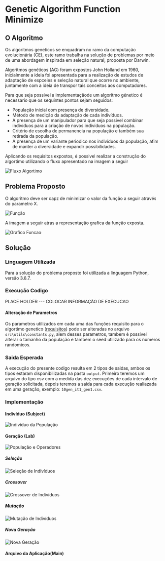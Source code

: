 # Genetic Algorithm Function Minimize

## O Algoritmo
Os algoritmos geneticos se enquadram no ramo da computação evolucionária (CE), este ramo trabalha na solução de problemas por meio de uma abordagem inspirada em seleção natural, proposta por Darwin.

Algoritmos genéticos (AG) foram expostos John Holland em 1960, inicialmente a ideia foi apresentada para a realização de estudos de adaptação de espceies e seleção natural que ocorre no ambiente, juntamente com a ideia de transpor tais conceitos aos computadores.

Para que seja possivel a implementaçãode um algoritmo génetico é necessario que os sequintes pontos sejam seguidos:
* População inicial com presença de diversidade.
* Método de medição da adaptação de cada indivíduos.
* A presença de um manipulador para que seja possivel combinar indivíduos para a criação de novos indivíduos na população.
* Critério de escolha de permanencia na população e também sua retirada da população.
* A presença de um variante periodico nos indivíduos da população, afim de manter a diversidade e expandir possibilidades.

Aplicando os requisitos expostos, é possivel realizar a construção do algortimo utilizando o fluxo apresentado na imagem a seguir

![Fluxo Algortimo](/resource/Image/fluxo_algoritmo.png)

## Problema Proposto
O algoritmo deve ser capz de minimizar o valor da função a seguir através do parametro X.

![Função](/resource/Image/eq_problem.png)

A imagem a seguir atras a representação grafica da função exposta.

![Grafico Funcao](/resource/Image/graph_function.png)

## Solução

### Linguagem Utilizada

Para a solução do problema proposto foi utilizada a linguagem Python, versão 3.8.7.

### Execução Codigo

PLACE HOLDER --- COLOCAR INFORMAÇÃO DE EXECUCAO

#### Alteração de Parametros

Os parametros utilizados em cada uma das funções requisito para o algortimo genetico ([requisitos](https://github.com/elimarmacena/genetic_algorithm_minimize#o-algoritmo)) pode ser alteradas no arquivo ```src\utils\constants.py```, alem desses parametros, tambem é possivel alterar o tamanho da população e tambem o seed utilizado para os numeros randomicos.

### Saida Esperada

A execução do presente codigo resulta em 2 tipos de saidas, ambos os tipos estaram disponibilizadas na pasta ```output```. Primeiro teremos um arquivo do tipo csv com a medida das dez execuções de cada intervalo de geração solicitada, depois teremos a saida para cada execução realiazada em uma geração, exemplo: ```10gen_it1_gen1.csv```. 

### Implementação

#### Indivíduo (Subject)

![Indivíduo da População](/resource/Image/subject_class.png)

#### Geração (Lab)

![População e Operadores](/resource/Image/lab_class.png)

##### Seleção

![Seleção de Indivíduos](/resource/Image/selection_method.png)

##### Crossover

![Crossover de Indivíduos](/resource/Image/crossover_method.png)

##### Mutação

![Mutação de Indivíduos](/resource/Image/mutation_method.png)

##### Nova Geração

![Nova Geração](/resource/Image/newgen_method.png)

#### Arquivo da Aplicação(Main)